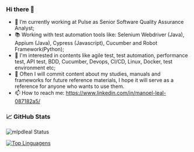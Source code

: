 ### Hi there 👋

- 🏢 I’m currently working at Pulse as Senior Software Quality Assurance Analyst;
- 📚 Working with test automation tools like: Selenium Webdriver (Java), Appium (Java), Cypress (Javascript), Cucumber and Robot Framework(Python);
- 🌱 I'm interested in contents like agile test, test automation, performance test, API test, BDD, Cucumber, Devops, CI/CD, Linux, Docker, test environment etc;
- 📁 Often I will commit content about my studies, manuals and frameworks for future reference materials, I hope it will serve as a reference for anyone who wants to use them.
- 📫 How to reach me: https://www.linkedin.com/in/manoel-leal-087182a5/

### &#x1f4c8; GitHub Stats

![mlpdleal Status](https://github-readme-stats.vercel.app/api?username=manoel-leal&show_icons=true&)

[![Top Linguagens](https://github-readme-stats.vercel.app/api/top-langs/?username=manoel-leal&layout=compact&hide=plpgsql&)](https://github.com/anuraghazra/github-readme-stats)
